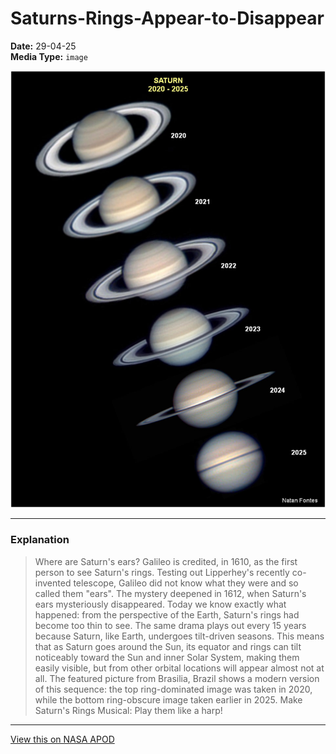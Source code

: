 # Saturns-Rings-Appear-to-Disappear

**Date:** 29-04-25  
**Media Type:** `image`  

![Image](image.jpg)



---

### Explanation

> Where are Saturn's ears? Galileo is credited, in 1610, as the first person to see Saturn's rings. Testing out Lipperhey's recently co-invented telescope, Galileo did not know what they were and so called them "ears".  The mystery deepened in 1612, when Saturn's ears mysteriously disappeared. Today we know exactly what happened: from the perspective of the Earth, Saturn's rings had become too thin to see.  The same drama plays out every 15 years because Saturn, like Earth, undergoes tilt-driven seasons. This means that as Saturn goes around the Sun, its equator and rings can tilt noticeably toward the Sun and inner Solar System, making them easily visible, but from other orbital locations will appear almost not at all.  The featured picture from Brasilia, Brazil shows a modern version of this sequence: the top ring-dominated image was taken in 2020, while the bottom ring-obscure image taken earlier in 2025.   Make Saturn's Rings Musical: Play them like a harp!

---

[View this on NASA APOD](https://apod.nasa.gov/apod/astropix.html)
